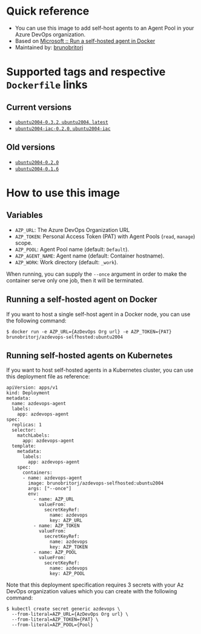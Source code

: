 # Quick reference

  - You can use this image to add self-host agents to an Agent Pool in your Azure DevOps organization.
  - Based on [Microsoft :: Run a self-hosted agent in Docker](https://learn.microsoft.com/en-us/azure/devops/pipelines/agents/docker?view=azure-devops#linux)
  - Maintained by: [brunobritorj](https://github.com/brunobritorj)

# Supported tags and respective ```Dockerfile``` links

## Current versions
  - [```ubuntu2004-0.3.2```, ```ubuntu2004```, ```latest```](https://github.com/brunobritorj/azdevops-selfhosted-container-agent/blob/ubuntu2004-0.3.2/ubuntu2004/Dockerfile)
  - [```ubuntu2004-iac-0.2.0```, ```ubuntu2004-iac```](https://github.com/brunobritorj/azdevops-selfhosted-container-agent/blob/v0.2.0/ubuntu2004-iac/Dockerfile)
## Old versions
  - [```ubuntu2004-0.2.0```](https://github.com/brunobritorj/azdevops-selfhosted-container-agent/blob/v0.2.0/ubuntu2004/Dockerfile)
  - [```ubuntu2004-0.1.6```](https://github.com/brunobritorj/azdevops-selfhosted-container-agent/blob/v0.1.6/ubuntu2004/Dockerfile)

# How to use this image

## Variables

- ```AZP_URL```: The Azure DevOps Organization URL
- ```AZP_TOKEN```: Personal Access Token (PAT) with Agent Pools (```read```, ```manage```) scope.
- ```AZP_POOL```: Agent Pool name (default: ```Default```).
- ```AZP_AGENT_NAME```: Agent name (default: Container hostname).
- ```AZP_WORK```: Work directory (default: ```_work```).

When running, you can supply the ```--once``` argument in order to make the container serve only one job, then it will be terminated.

## Running a self-hosted agent on Docker

If you want to host a single self-host agent in a Docker node, you can use the following command:

```
$ docker run -e AZP_URL={AzDevOps Org url} -e AZP_TOKEN={PAT} brunobritorj/azdevops-selfhosted:ubuntu2004
```

## Running self-hosted agents on Kubernetes

If you want to host self-hosted agents in a Kubernetes cluster, you can use this deployment file as reference:

```
apiVersion: apps/v1
kind: Deployment
metadata:
  name: azdevops-agent
  labels:
    app: azdevops-agent
spec:
  replicas: 1
  selector:
    matchLabels:
      app: azdevops-agent
  template:
    metadata:
      labels:
        app: azdevops-agent
    spec:
      containers:
      - name: azdevops-agent
        image: brunobritorj/azdevops-selfhosted:ubuntu2004
        args: ["--once"]
        env:
          - name: AZP_URL
            valueFrom:
              secretKeyRef:
                name: azdevops
                key: AZP_URL
          - name: AZP_TOKEN
            valueFrom:
              secretKeyRef:
                name: azdevops
                key: AZP_TOKEN
          - name: AZP_POOL
            valueFrom:
              secretKeyRef:
                name: azdevops
                key: AZP_POOL
```

Note that this deployment specification requires 3 secrets with your Az DevOps organization values which you can create with the following command:

```
$ kubectl create secret generic azdevops \
  --from-literal=AZP_URL={AzDevOps Org url} \
  --from-literal=AZP_TOKEN={PAT} \
  --from-literal=AZP_POOL={Pool}
```
